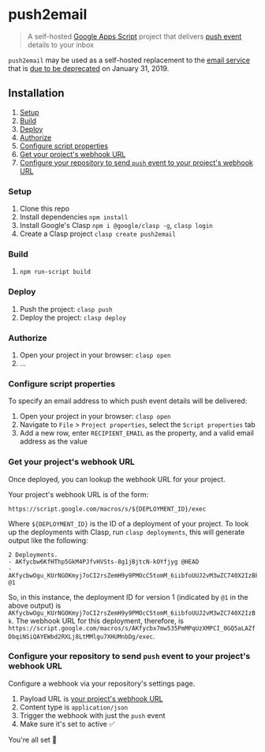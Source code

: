 # push2email

> A self-hosted [Google Apps Script](https://developers.google.com/apps-script/) project that delivers [push event](https://developer.github.com/v3/activity/events/types/#pushevent) details to your inbox

`push2email` may be used as a self-hosted replacement to the [email service](https://github.com/github/github-services/blob/f9e3a6b98d76d9964a6613d581164039b8d54d89/lib/services/email.rb) that is [due to be deprecated](https://developer.github.com/changes/2018-04-25-github-services-deprecation/) on January 31, 2019.

## Installation

1. [Setup](#setup)
1. [Build](#build)
1. [Deploy](#deploy)
1. [Authorize](#authorize)
1. [Configure script properties](#configure-script-properties)
1. [Get your project's webhook URL](#get-your-projects-webhook-url)
1. [Configure your repository to send `push` event to your project's webhook URL](#configure-your-repository-to-send-push-event-to-your-projects-webhook-url)

### Setup

1. Clone this repo
1. Install dependencies `npm install`
1. Install Google's Clasp `npm i @google/clasp -g`, `clasp login`
1. Create a Clasp project `clasp create push2email`

### Build

1. `npm run-script build`

### Deploy

1. Push the project: `clasp push`
1. Deploy the project: `clasp deploy`

### Authorize

1. Open your project in your browser: `clasp open`
1. ...

### Configure script properties

To specify an email address to which push event details will be delivered:

1. Open your project in your browser: `clasp open`
1. Navigate to `File` > `Project properties`, select the `Script properties` tab
1. Add a new row, enter `RECIPIENT_EMAIL` as the property, and a valid email address as the value

### Get your project's webhook URL

Once deployed, you can lookup the webhook URL for your project.

Your project's webhook URL is of the form:

```
https://script.google.com/macros/s/${DEPLOYMENT_ID}/exec
```

Where `${DEPLOYMENT_ID}` is the ID of a deployment of your project. To look up the deployments with Clasp, run `clasp deployments`, this will generate output like the following:

```
2 Deployments.
- AKfycbw6KfHThp5GkM4PJfvHVSts-8g1jBjtcN-kOYfjyg @HEAD
- AKfycbwOgu_KUrNGOKmyj7oCI2rsZemH9y9PMOcC5tomM_6iibfoUUJ2vM3wZC740X2IzBk @1
```

So, in this instance, the deployment ID for version 1 (indicated by `@1` in the above output) is `AKfycbwOgu_KUrNGOKmyj7oCI2rsZemH9y9PMOcC5tomM_6iibfoUUJ2vM3wZC740X2IzBk`. The webhook URL for this deployment, therefore, is `https://script.google.com/macros/s/AKfycbx7mw535PmMPqUzXMPCI_0GQ5aLAZfDbqiNSiQAYEWbd2RXLj8LtMMlgu7XHUMnbDg/exec`.

### Configure your repository to send `push` event to your project's webhook URL

Configure a webhook via your repository's settings page.

1. Payload URL is [your project's webhook URL](#get-your-projects-webhook-url)
1. Content type is `application/json`
1. Trigger the webhook with just the `push` event
1. Make sure it's set to active :white_check_mark:

You're all set :rocket:
